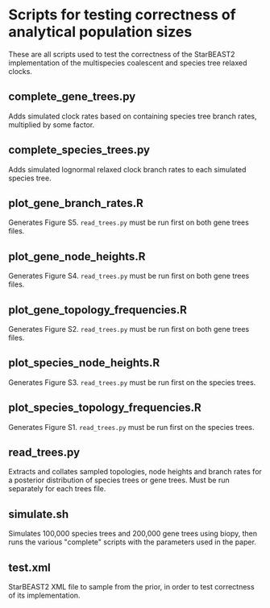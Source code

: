 # Scripts for testing correctness of analytical population sizes

These are all scripts used to test the correctness of the StarBEAST2
implementation of the multispecies coalescent and species tree relaxed clocks.

## complete_gene_trees.py

Adds simulated clock rates based on containing species tree branch rates,
multiplied by some factor.

## complete_species_trees.py

Adds simulated lognormal relaxed clock branch rates to each simulated species
tree.

## plot_gene_branch_rates.R

Generates Figure S5. `read_trees.py` must be run first on both gene trees files.

## plot_gene_node_heights.R

Generates Figure S4. `read_trees.py` must be run first on both gene trees files.

## plot_gene_topology_frequencies.R

Generates Figure S2. `read_trees.py` must be run first on both gene trees files.

## plot_species_node_heights.R

Generates Figure S3. `read_trees.py` must be run first on the species trees.

## plot_species_topology_frequencies.R

Generates Figure S1. `read_trees.py` must be run first on the species trees.

## read_trees.py

Extracts and collates sampled topologies, node heights and branch rates for a
posterior distribution of species trees or gene trees. Must be run separately
for each trees file.

## simulate.sh

Simulates 100,000 species trees and 200,000 gene trees using biopy, then runs
the various "complete" scripts with the parameters used in the paper.

## test.xml

StarBEAST2 XML file to sample from the prior, in order to test correctness of
its implementation.